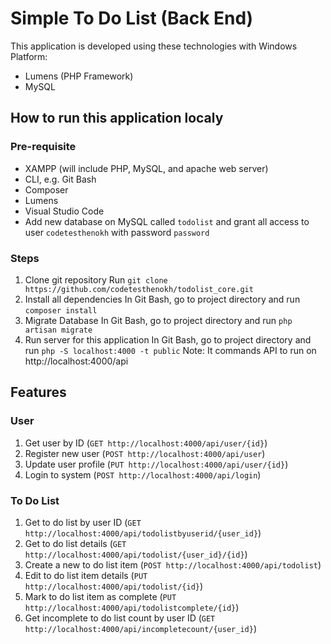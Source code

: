 # Simple To Do List (Back End)
This application is developed using these technologies with Windows Platform:
- Lumens (PHP Framework)
- MySQL

## How to run this application localy
### Pre-requisite
- XAMPP (will include PHP, MySQL, and apache web server)
- CLI, e.g. Git Bash
- Composer
- Lumens
- Visual Studio Code
- Add new database on MySQL called `todolist` and grant all access to user `codetesthenokh` with password `password`

### Steps
1. Clone git repository
Run `git clone https://github.com/codetesthenokh/todolist_core.git`
2. Install all dependencies
In Git Bash, go to project directory and run `composer install`
3. Migrate Database
In Git Bash, go to project directory and run `php artisan migrate`
4. Run server for this application
In Git Bash, go to project directory and run `php -S localhost:4000 -t public`
Note: It commands API to run on http://localhost:4000/api

## Features
### User 
1. Get user by ID (`GET http://localhost:4000/api/user/{id}`)
2. Register new user (`POST http://localhost:4000/api/user`)
3. Update user profile (`PUT http://localhost:4000/api/user/{id}`)
4. Login to system (`POST http://localhost:4000/api/login`)

### To Do List
1. Get to do list by user ID (`GET http://localhost:4000/api/todolistbyuserid/{user_id}`) 
2. Get to do list details (`GET http://localhost:4000/api/todolist/{user_id}/{id}`)
3. Create a new to do list item (`POST http://localhost:4000/api/todolist`)
4. Edit to do list item details (`PUT http://localhost:4000/api/todolist/{id}`)
5. Mark to do list item as complete (`PUT http://localhost:4000/api/todolistcomplete/{id}`)
6. Get incomplete to do list count by user ID (`GET http://localhost:4000/api/incompletecount/{user_id}`)
